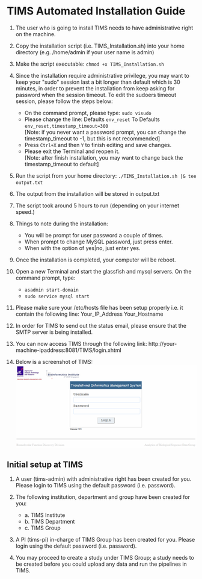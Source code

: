 # TIMS Automated Installation Guide

1.	The user who is going to install TIMS needs to have administrative right on the machine.

2.	Copy the installation script (i.e. TIMS_Installation.sh) into your home directory (e.g. /home/admin if your user name is admin)

3.	Make the script executable: `chmod +x TIMS_Installation.sh`

4.	Since the installation require administrative privilege, you may want to keep your "sudo" session last a bit longer than default which is 30 minutes, in order to prevent the installation from keep asking for password when the session timeout. To edit the sudoers timeout session, please follow the steps below:
	- On the command prompt, please type: `sudo visudo`
	- Please change the line:
		Defaults `env_reset` To Defaults `env_reset,timestamp_timeout=300`<br/>[Note: if you never want a password prompt, you can change the timestamp_timeout to -1, but this is not recommended]
	- Press `Ctrl+X` and then `Y` to finish editing and save changes. 
	- Please exit the Terminal and reopen it.<br/>[Note: after finish installation, you may want to change back the timestamp_timeout to default]

5.	Run the script from your home directory: `./TIMS_Installation.sh |& tee output.txt`

6.	The output from the installation will be stored in output.txt

7.	The script took around 5 hours to run (depending on your internet speed.)

8.	Things to note during the installation:
	- You will be prompt for user password a couple of times.
	- When prompt to change MySQL password, just press enter.
	- When with the option of yes|no, just enter yes.

9.	Once the installation is completed, your computer will be reboot.

10.	Open a new Terminal and start the glassfish and mysql servers. On the command prompt, type:
	- `asadmin start-domain`
	- `sudo service mysql start`

11.	Please make sure your /etc/hosts file has been setup properly i.e. it contain the following line:
Your_IP_Address	Your_Hostname

12.	In order for TIMS to send out the status email, please ensure that the SMTP server is being installed.

13.	You can now access TIMS through the following link:
http://your-machine-ipaddress:8081/TIMS/login.xhtml

14.	Below is a screenshot of TIMS:
![Figure 1. TIMS login page](TIMS-login.png)

## Initial setup at TIMS
1.	A user (tims-admin) with administrative right has been created for you. Please login to TIMS using the default password (i.e. password).

2.	The following institution, department and group have been created for you:
	- a. TIMS Institute
 	- b. TIMS Department
	- c. TIMS Group

3.	A PI (tims-pi) in-charge of TIMS Group has been created for you. Please login using the default password (i.e. password).

4.	You may proceed to create a study under TIMS Group; a study needs to be created before you could upload any data and run the pipelines in TIMS.
